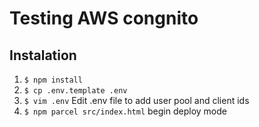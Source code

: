 # Testing AWS congnito

## Instalation 
1. `$ npm install`
2. `$ cp .env.template .env`
3. `$ vim .env` Edit .env file to add user pool and client ids
4. `$ npm parcel src/index.html` begin deploy mode